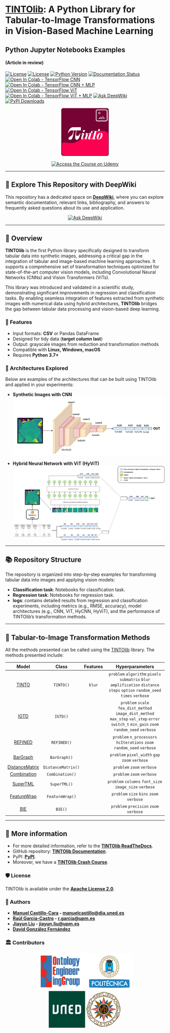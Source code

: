 # [TINTOlib](https://tintolib.readthedocs.io/en/latest/): A Python Library for Tabular-to-Image Transformations in Vision-Based Machine Learning 
## Python Jupyter Notebooks Examples 
#### (Article in review)

[![License](https://img.shields.io/badge/license-Apache%202.0-blue)](https://github.com/oeg-upm/TINTOlib-Documentation/blob/main/LICENSE)
[![License](https://img.shields.io/badge/license-Apache%202.0-blue)](https://github.com/oeg-upm/TINTOlib-Documentation/blob/main/LICENSE)
[![Python Version](https://img.shields.io/badge/Python-3.7%20%7C%203.8%20%7C%203.9%20%7C%203.10%20%7C%203.11-blue)](https://pypi.python.org/pypi/)
[![Documentation Status](https://readthedocs.org/projects/morph-kgc/badge/?version=latest)](https://tintolib.readthedocs.io/en/latest/)
[![Open In Colab - TensorFlow CNN](https://colab.research.google.com/assets/colab-badge.svg)](https://colab.research.google.com/github/DCY1117/ECAI2024-Material/blob/main/Notebooks/Challenge/Tensorflow_Regression_CNN.ipynb)
[![Open In Colab - TensorFlow CNN + MLP](https://colab.research.google.com/assets/colab-badge.svg)](https://colab.research.google.com/github/DCY1117/ECAI2024-Material/blob/main/Notebooks/Challenge/Tensorflow_Regression_CNN%2BMLP.ipynb)
[![Open In Colab - TensorFlow ViT](https://colab.research.google.com/assets/colab-badge.svg)](https://colab.research.google.com/github/DCY1117/ECAI2024-Material/blob/main/Notebooks/Challenge/Tensorflow_Regression_ViT.ipynb)
[![Open In Colab - TensorFlow ViT + MLP](https://colab.research.google.com/assets/colab-badge.svg)](https://colab.research.google.com/github/DCY1117/ECAI2024-Material/blob/main/Notebooks/Challenge/Tensorflow_Regression_ViT%2BMLP.ipynb)
[![Ask DeepWiki](https://deepwiki.com/badge.svg)](https://deepwiki.com/manwestc/TINTOlib-Python-Library)
[![PyPI Downloads](https://static.pepy.tech/badge/tintolib)](https://pepy.tech/projects/tintolib)

<div align="center">
  <img src="imgs/logo.svg" alt="TINTO Logo" width="150">
</div>

<p align="center">
  <a href="https://www.udemy.com/course/tintolib-deep-learning-tabutar-data-con-imagenes-sinteticas/?referralCode=16B7C59C2E3B0BD249D0" target="_blank">
    <img src="https://img.shields.io/badge/Udemy-Free%20Course-blueviolet?style=for-the-badge&logo=Udemy&logoColor=white" alt="Access the Course on Udemy"/>
  </a>
</p>

---

## 🔎 Explore This Repository with DeepWiki

This repository has a dedicated space on **[DeepWiki](https://deepwiki.com/manwestc/TINTOlib-Python-Library)**, where you can explore semantic documentation, relevant links, bibliography, and answers to frequently asked questions about its use and application.

<p align="center">
  <a href="https://deepwiki.com/manwestc/TINTOlib-Python-Library" target="_blank">
    <img src="https://deepwiki.com/badge.svg" alt="Ask DeepWiki"/>
  </a>
</p>

---

## 🧠 Overview

**TINTOlib** is the first Python library specifically designed to transform tabular data into synthetic images, addressing a critical gap in the integration of tabular and image-based machine learning approaches. It supports a comprehensive set of transformation techniques optimized for state-of-the-art computer vision models, including Convolutional Neural Networks (CNNs) and Vision Transformers (ViTs). 

This library was introduced and validated in a scientific study, demonstrating significant improvements in regression and classification tasks. By enabling seamless integration of features extracted from synthetic images with numerical data using hybrid architectures, **TINTOlib** bridges the gap between tabular data processing and vision-based deep learning.


### 🔧 Features
- Input formats: **CSV** or Pandas DataFrame
- Designed for tidy data (**target column last**)
- Output: grayscale images from reduction and transformation methods
- Compatible with **Linux, Windows, macOS**
- Requires **Python 3.7+**


### 🧩 Architectures Explored

Below are examples of the architectures that can be built using TINTOlib and applied in your experiments:

- **Synthetic Images with CNN**  
  ![Tabular-to-Image CNN](imgs/Tabular-to-image-CNN.jpg)

- **Hybrid Neural Network with ViT (HyViT)**  
  ![Tabular-to-Image HyNNViT](imgs/Tabular-to-image-HyNNViT.jpg)

---

## 📚 Repository Structure

The repository is organized into step-by-step examples for transforming tabular data into images and applying vision models:
  - **Classification task**: Notebooks for classification task. 
  - **Regression task**: Notebooks for regression task. 
  - **logs**: contains detailed results from regression and classification experiments, including metrics (e.g., RMSE, accuracy), model architectures (e.g., CNN, ViT, HyCNN, HyViT), and the performance of TINTOlib’s transformation methods.

---

## 🧪 Tabular-to-Image Transformation Methods

All the methods presented can be called using the [TINTOlib](https://tintolib.readthedocs.io/en/latest/) library. The methods presented include:

|                              Model                               |    Class     | Features |                                                                Hyperparameters                                                                 |
|:----------------------------------------------------------------:|:------------:|:--------:|:----------------------------------------------------------------------------------------------------------------------------------------------:|
|            [TINTO](https://github.com/oeg-upm/TINTO)             |  `TINTO()`   |  `blur`  |                   `problem` `algorithm` `pixels` `submatrix` `blur` `amplification` `distance` `steps` `option` `random_seed` `times` `verbose`                   |
|             [IGTD](https://github.com/zhuyitan/igtd)             |   `IGTD()`   |          | `problem` `scale` `fea_dist_method` `image_dist_method` `max_step` `val_step` `error` `switch_t` `min_gain` `zoom` `random_seed` `verbose` |
|       [REFINED](https://github.com/omidbazgirTTU/REFINED)        | `REFINED()`  |          |                                                      `problem` `n_processors` `hcIterations` `zoom` `random_seed` `verbose`      |
|                           [BarGraph]()                           | `BarGraph()`  |          |                                                    `problem` `pixel_width` `gap`  `zoom` `verbose`                                                    |
|                        [DistanceMatrix]()                        | `DistanceMatrix()`  |          |                                                          `problem` `zoom`  `verbose`                                                          |
|                         [Combination]()                          | `Combination()`  |          |                                                             `problem` `zoom`  `verbose`                                                              |
| [SuperTML](https://github.com/GilesStrong/SuperTML_HiggsML_Test) | `SuperTML()` |          |                                             `problem` `columns` `font_size` `image_size` `verbose`                                             |
|                         [FeatureWrap]()                          | `FeatureWrap()`  |          |                                                             `problem` `size` `bins` `zoom` `verbose`                                                              |
|                         [BIE]()                          | `BIE()`  |          |                                                             `problem` `precision` `zoom` `verbose`                                                              |

---

## 💬 More information

- For more detailed information, refer to the **[TINTOlib ReadTheDocs](https://tintolib.readthedocs.io/en/latest/)**.  
- GitHub repository: **[TINTOlib Documentation](https://github.com/oeg-upm/TINTOlib-Documentation)**.
- PyPI: **[PyPI](https://pypi.org/project/TINTOlib/)**.
- Moreover, we have a **[TINTOlib Crash Course](https://github.com/oeg-upm/TINTOlib-Crash_Course)**.

<!--

## Citation

If you use TINTO in your work, please cite the following:

- **[TINTO: Converting Tidy Data into Images](https://doi.org/10.1016/j.softx.2023.101391)**:
```bib
@article{softwarex_TINTO,
    title = {TINTO: Converting Tidy Data into Image for Classification with 2-Dimensional Convolutional Neural Networks},
    journal = {SoftwareX},
    author = {Manuel Castillo-Cara et al.},
    volume = {22},
    pages = {101391},
    year = {2023},
    doi = {https://doi.org/10.1016/j.softx.2023.101391}
}

And use-case developed in **[INFFUS Paper](https://doi.org/10.1016/j.inffus.2022.10.011)** 

```bib
@article{inffus_TINTO,
    title = {A novel deep learning approach using blurring image techniques for Bluetooth-based indoor localisation},
    journal = {Information Fusion},
    author = {Reewos Talla-Chumpitaz and Manuel Castillo-Cara and Luis Orozco-Barbosa and Raúl García-Castro},
    volume = {91},
    pages = {173-186},
    year = {2023},
    issn = {1566-2535},
    doi = {https://doi.org/10.1016/j.inffus.2022.10.011}
}
```
-->

### 🛡️ License

TINTOlib is available under the **[Apache License 2.0](https://github.com/oeg-upm/TINTOlib-Documentation/blob/main/LICENSE)**.

### 👥 Authors
- **[Manuel Castillo-Cara](https://github.com/manwestc) - [manuelcastillo@dia.uned.es](manuelcastillo@dia.uned.es)**
- **[Raúl García-Castro](https://github.com/rgcmme) - [r.garcia@upm.es](r.garcia@upm.es)**
- **[Jiayun Liu](https://github.com/DCY1117) - [jiayun.liu@upm.es](jiayun.liu@upm.es)**
- **[David González Fernández](https://github.com/DavidGonzalezFernandez)**


### 🏛️ Contributors

<div>
<p align = "center">
<kbd><img src="./imgs/logo-oeg.png" alt="Ontology Engineering Group" width="150"></kbd> <kbd><img src="./imgs/logo-upm.png" alt="Universidad Politécnica de Madrid" width="150"></kbd> <kbd><img src="./imgs/logo-uned-.jpg" alt="Universidad Nacional de Educación a Distancia" width="231"></kbd> 
</p>
</div>
